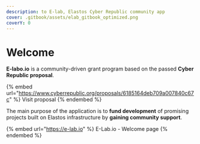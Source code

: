 ```yaml
---
description: to E-lab, Elastos Cyber Republic community app
cover: .gitbook/assets/elab_gitbook_optimized.png
coverY: 0
---
```


# Welcome

**E-labo.io** is a community-driven grant program based on the passed **Cyber Republic proposal**.

{% embed url="https://www.cyberrepublic.org/proposals/6185164deb709a007840c67c" %}
Visit proposal
{% endembed %}

The main purpose of the application is to **fund development** of promising projects built on Elastos infrastructure by **gaining community support**.

{% embed url="https://e-lab.io" %}
E-Lab.io - Welcome page
{% endembed %}
